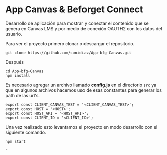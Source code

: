 
# App Canvas & Beforget Connect

Desarrollo de aplicación para mostrar y conectar el contenido que se genera en Canvas LMS y por medio de conexión OAUTH2 con los datos del usuario.

Para ver el proyecto primero clonar o descargar el repositorio.

    git clone https://github.com/sonidiaz/App-bfg-Canvas.git

Después

    cd App-bfg-Canvas
    npm install
 

Es necesario agregar un archivo llamado **config.js** en el directorio `src` ya que en algunos archivos hacemos uso de esas constantes para generar los path de las url's.


    export const CLIENT_CANVAS_TEST = '<CLIENT_CANVAS_TEST>';
    export const HOST = '<HOST>';
    export const HOST_API = '<HOST_API>';
    export const CLIENT_ID = '<CLIENT_ID>';


Una vez realizado esto levantamos el proyecto en modo desarrollo con el siguiente comando.

    npm start

`